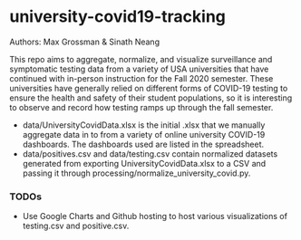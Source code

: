 # university-covid19-tracking

Authors: Max Grossman & Sinath Neang

This repo aims to aggregate, normalize, and visualize surveillance and
symptomatic testing data from a variety of USA universities that have continued
with in-person instruction for the Fall 2020 semester. These universities have
generally relied on different forms of COVID-19 testing to ensure the health and
safety of their student populations, so it is interesting to observe and record
how testing ramps up through the fall semester.

- data/UniversityCovidData.xlsx is the initial .xlsx that we manually aggregate
  data in to from a variety of online university COVID-19 dashboards. The
  dashboards used are listed in the spreadsheet.
- data/positives.csv and data/testing.csv contain normalized datasets generated
  from exporting UniversityCovidData.xlsx to a CSV and passing it through
  processing/normalize_university_covid.py.

### TODOs

- Use Google Charts and Github hosting to host various visualizations of
  testing.csv and positive.csv.
